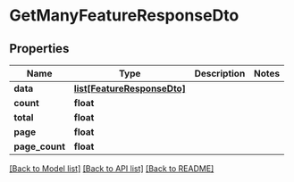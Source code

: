 # GetManyFeatureResponseDto

## Properties
Name | Type | Description | Notes
------------ | ------------- | ------------- | -------------
**data** | [**list[FeatureResponseDto]**](FeatureResponseDto.md) |  | 
**count** | **float** |  | 
**total** | **float** |  | 
**page** | **float** |  | 
**page_count** | **float** |  | 

[[Back to Model list]](../README.md#documentation-for-models) [[Back to API list]](../README.md#documentation-for-api-endpoints) [[Back to README]](../README.md)


